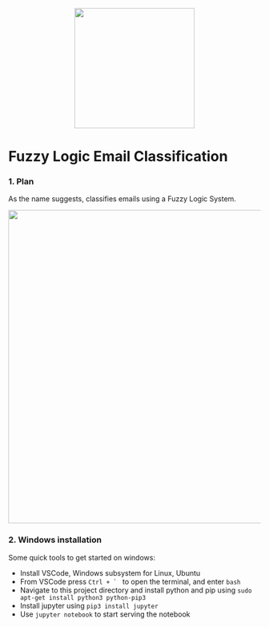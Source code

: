 <p align="center"><img width="240" src="https://i.imgur.com/BEJpU4k.png"></p>

# Fuzzy Logic Email Classification

### 1. Plan

As the name suggests, classifies emails using a Fuzzy Logic System.

<p align="center"><img width="625" src="https://i.imgur.com/HYQRXDK.jpg"></p>

### 2. Windows installation

Some quick tools to get started on windows:

  - Install VSCode, Windows subsystem for Linux, Ubuntu
  - From VSCode press ```Ctrl + ` ``` to open the terminal, and enter ```bash```
  - Navigate to this project directory and install python and pip using ```sudo apt-get install python3 python-pip3```
  - Install jupyter using ```pip3 install jupyter```
  - Use ```jupyter notebook``` to start serving the notebook
